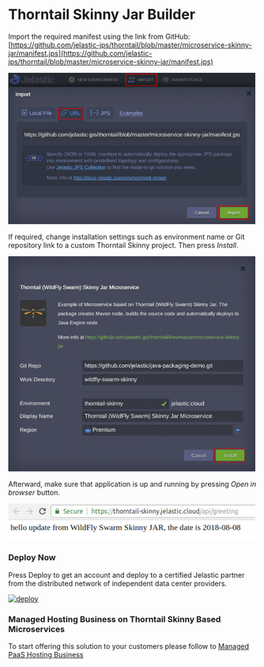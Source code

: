 # Thorntail Skinny Jar Builder

Import the required manifest using the link from GitHub:
[https://github.com/jelastic-jps/thorntail/blob/master/microservice-skinny-jar/manifest.jps](https://github.com/jelastic-jps/thorntail/blob/master/microservice-skinny-jar/manifest.jps)

<p align="left"> 
<img src="../images/import-skinny.png" width="500">
</p>

If required, change installation settings such as environment name or Git repository link to a custom Thorntail Skinny project. Then press *Install*.

<p align="left"> 
<img src="../images/install-skinny.png" width="500">
</p>

Afterward, make sure that application is up and running by pressing *Open in browser* button. 

<p align="left"> 
<img src="../images/application-skinny.png" width="500">
</p>

### Deploy Now

Press Deploy to get an account and deploy to a certified Jelastic partner from the distributed network of independent data center providers.

[![deploy](../images/deploy-to-jelastic.png)](https://jelastic.com/install-application/?manifest=https://raw.githubusercontent.com/jelastic-jps/thorntail/master/microservice-skinny-jar/manifest.jps)

### Managed Hosting Business on Thorntail Skinny Based Microservices

To start offering this solution to your customers please follow to [Managed PaaS Hosting Business](https://jelastic.com/apaas/) 

